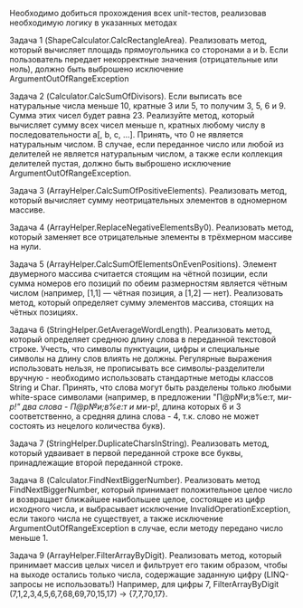 Необходимо добиться прохождения всех unit-тестов, реализовав необходимую логику в указанных методах

Задача 1 (ShapeCalculator.CalcRectangleArea).
Реализовать метод, который вычисляет площадь прямоугольника со сторонами a и b. Если пользователь передает некорректные значения (отрицательные или ноль), должно быть выброшено исключение ArgumentOutOfRangeException

Задача 2 (Calculator.CalcSumOfDivisors).
Если выписать все натуральные числа меньше 10, кратные 3 или 5, то получим 3, 5, 6 и 9. Сумма этих чисел будет равна 23. Реализуйте метод, который вычисляет сумму всех чисел меньше n, кратных любому числу в последовательности a[, b, c, ...]. Принять, что 0 не является натуральным числом. В случае, если переданное число или любой из делителей не является натуральным числом, а также если коллекция делителей пустая, должно быть выброшено исключение ArgumentOutOfRangeException.

Задача 3 (ArrayHelper.CalcSumOfPositiveElements).
Реализовать метод, который вычисляет сумму неотрицательных элементов в одномерном массиве.

Задача 4 (ArrayHelper.ReplaceNegativeElementsBy0).
Реализовать метод, который заменяет все отрицательные элементы в трёхмерном массиве на нули.

Задача 5 (ArrayHelper.CalcSumOfElementsOnEvenPositions).
Элемент двумерного массива считается стоящим на чётной позиции, если сумма номеров его позиций по обеим размерностям является чётным числом (например, [1,1] — чётная позиция, а [1,2] — нет). Реализовать метод, который определяет сумму элементов массива, стоящих на чётных позициях.

Задача 6 (StringHelper.GetAverageWordLength).
Реализовать метод, который определяет среднюю длину слова в переданной текстовой строке. Учесть, что символы пунктуации, цифры и специальные символы на длину слов влиять не должны. Регулярные выражения использовать нельзя, не прописывать все символы-разделители вручную - необходимо использовать стандартные методы классов String и Char. Принять, что слова могут быть разделены только любыми white-space символами (например, в предложении "П@р№и;в%е:т, м*и-р!" два слова - П@р№и;в%е:т и м*и-р!, длина которых 6 и 3 соответственно, а средняя длина слова - 4, т.к. слово не может состоять из нецелого количества букв).

Задача 7 (StringHelper.DuplicateCharsInString).
Реализовать метод, который удваивает в первой переданной строке все буквы, принадлежащие второй переданной строке.

Задача 8 (Calculator.FindNextBiggerNumber).
Реализовать метод FindNextBiggerNumber, который принимает положительное целое число и возвращает ближайшее наибольшее целое, состоящее из цифр исходного числа, и выбрасывает исключение InvalidOperationException, если такого числа не существует, а также исключение ArgumentOutOfRangeException в случае, если методу передано число меньше 1.

Задача 9 (ArrayHelper.FilterArrayByDigit).
Реализовать метод, который принимает массив целых чисел и фильтрует его таким образом, чтобы на выходе остались только числа, содержащие заданную цифру (LINQ-запросы не использовать!) Например, для цифры 7, FilterArrayByDigit (7,1,2,3,4,5,6,7,68,69,70,15,17) -> {7,7,70,17}.